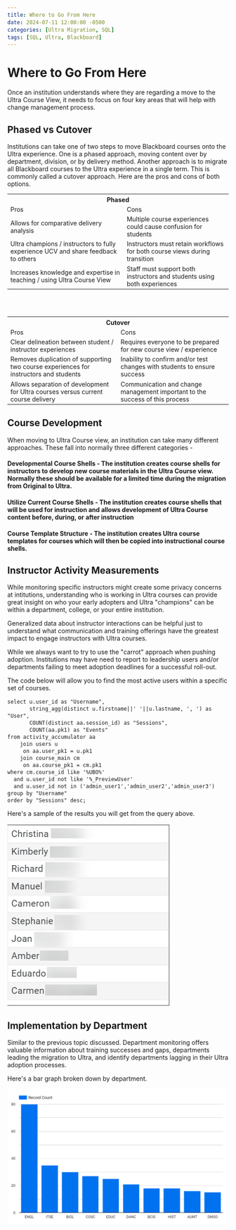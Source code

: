 ```yaml
---
title: Where to Go From Here
date: 2024-07-11 12:00:00 -0500
categories: [Ultra Migration, SQL]
tags: [SQL, Ultra, Blackboard]
---
```


# Where to Go From Here

Once an institution understands where they are regarding a move to the Ultra Course View, it needs to focus on four key areas that will help with change management process.

## Phased vs Cutover

Institutions can take one of two steps to move Blackboard courses onto the Ultra experience. One is a phased approach, moving content over by department, division, or by delivery method. Another approach is to migrate all Blackboard courses to the Ultra experience in a single term. This is commonly called a cutover approach. Here are the pros and cons of both options.

<table width="70%">
<th colspan="2">Phased</th>
<tr><td>Pros</td><td>Cons</td></tr>

<tr><td>Allows for comparative delivery analysis</td><td>Multiple course experiences could cause confusion for students</td></tr>
<tr><td>Ultra champions / instructors to fully experience UCV and share feedback to others</td><td>Instructors must retain workflows for both course views during transition</td></tr>
<tr><td>Increases knowledge and expertise in teaching / using Ultra Course View</td><td>Staff must support both instructors and students using both experiences</td></tr>
</table>

<br />
<br />

<table width="70%">
<th colspan="2">Cutover</th>
<tr><td>Pros</td><td>Cons</td></tr>
<tr><td>Clear delineation between student / instructor experiences</td><td>Requires everyone to be prepared for new course view / experience</td></tr>
<tr><td>Removes duplication of supporting two course experiences for instructors and students</td><td>Inability to confirm and/or test changes with students to ensure success</td></tr>
<tr><td>Allows separation of development for Ultra courses versus current course delivery</td><td>Communication and change management important to the success of this process</td></tr>
</table>



## Course Development

When moving to Ultra Course view, an institution can take many different approaches. These fall into normally three different categories - 

#### Developmental Course Shells - The institution creates course shells for instructors to develop new course materials in the Ultra Course view. Normally these should be available for a limited time during the migration from Original to Ultra.

#### Utilize Current Course Shells - The institution creates course shells that will be used for instruction and allows development of Ultra Course content before, during, or after instruction

#### Course Template Structure - The institution creates Ultra course templates for courses which will then be copied into instructional course shells.

## Instructor Activity Measurements

While monitoring specific instructors might create some privacy concerns at intitutions, understanding who is working in Ultra courses can provide great insight on who your early adopters and Ultra "champions" can be within a department, college, or your entire institution.

Generalized data about instructor interactions can be helpful just to understand what communication and training offerings have the greatest impact to engage instructors with Ultra courses.

While we always want to try to use the "carrot" approach when pushing adoption. Institutions may have need to report to leadership users and/or departments failing to meet adoption deadlines for a successful roll-out.

The code below will allow you to find the most active users within a specific set of courses.

```
select u.user_id as "Username",
	   string_agg(distinct u.firstname||' '||u.lastname, ', ') as "User",
	   COUNT(distinct aa.session_id) as "Sessions",
	   COUNT(aa.pk1) as "Events"
from activity_accumulator aa
	join users u
	 on aa.user_pk1 = u.pk1
	join course_main cm
	 on aa.course_pk1 = cm.pk1
where cm.course_id like '%UBO%'
  and u.user_id not like '%_PreviewUser'
  and u.user_id not in ('admin_user1','admin_user2','admin_user3')
group by "Username"
order by "Sessions" desc;
```

Here's a sample of the results you will get from the query above.

![image of a list of names](assets/img/posts/ultra-pres/champion-list.png)

## Implementation by Department

Similar to the previous topic discussed. Department monitoring offers valuable information about training successes and gaps, departments leading the migration to Ultra, and identify departments lagging in their Ultra adoption processes.

Here's a bar graph broken down by department.

![a bar graph broken down by departments](assets/img/posts/ultra-pres/department_monitoring.png)

